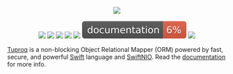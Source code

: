 <div align="center">
    <p><a href="https://tuproq.dev"><img src="https://tuproq.dev/logo.png" /></a></p>
    <p>
        <a href="https://swift.org/download/#releases"><img src="https://img.shields.io/badge/swift-5.7+-brightgreen.svg" /></a>
        <a href="https://github.com/tuproq/tuproq/blob/master/LICENSE/"><img src="https://img.shields.io/badge/license-MIT-brightgreen.svg" /></a>
        <a href="https://github.com/tuproq/tuproq/actions"><img src="https://github.com/tuproq/tuproq/workflows/ci/badge.svg" /></a>
        <a href="https://www.codacy.com/gh/tuproq/tuproq/dashboard?utm_source=github.com&amp;utm_medium=referral&amp;utm_content=tuproq/tuproq&amp;utm_campaign=Badge_Grade"><img src="https://app.codacy.com/project/badge/Grade/25d3ec2fd73f48df8bf74310b6052808"/></a>
        <a href="https://codecov.io/gh/tuproq/tuproq"><img src="https://codecov.io/gh/tuproq/tuproq/branch/master/graph/badge.svg?token=9462JYGK4B" /></a>
        <a href="https://tuproq.dev/tuproq/"><img src="https://github.com/tuproq/tuproq/raw/gh-pages/badge.svg" /></a>
        <a href="https://github.com/tuproq/tuproq/blob/master/CONTRIBUTING.md"><img src="https://img.shields.io/badge/contributing-guide-brightgreen.svg" /></a>
    </p>
</div>
<a href="https://tuproq.dev">Tuproq</a> is a non-blocking Object Relational Mapper (ORM) powered by fast, secure, and powerful <a href="https://swift.org">Swift</a> language and <a href="https://github.com/apple/swift-nio">SwiftNIO</a>. Read the <a href="https://docs.tuproq.dev">documentation</a> for more info.
